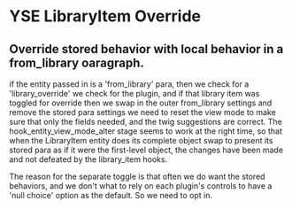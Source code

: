 # YSE LibraryItem Override

## Override stored behavior with local behavior in a from_library oaragraph.

if the entity passed in is a 'from_library' para, then we check for a 'library_override' we check for the plugin, and if that library item was toggled for override then we swap in the outer from_library settings and remove the stored para settings we need to reset the view mode to make sure that only the fields needed, and the twig suggestions are correct. The hook_entity_view_mode_alter stage seems to work at the right time, so that when the LibraryItem entity does its complete object swap to present its stored para as if it were the first-level object, the changes have been made and not defeated by the library_item hooks.

The reason for the separate toggle is that often we do want the stored behaviors, and we don't what to rely on each plugin's controls to have a 'null choice' option as the default. So we need to opt in.
